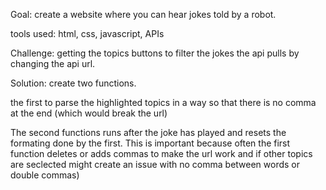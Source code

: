 Goal: create a website where you can hear jokes told by a robot.

tools used: html, css, javascript, APIs

Challenge:
getting the topics buttons to filter the jokes the api pulls by changing the api url.

Solution:
create two functions. 

the first to parse the highlighted topics in a way so that there is no comma at the end (which would break the url)

The second functions runs after the joke has played and resets the formating done by the first. This is important because often the first function deletes or adds commas to make the url work and if other topics are seclected might create an issue with no comma between words or double commas)

